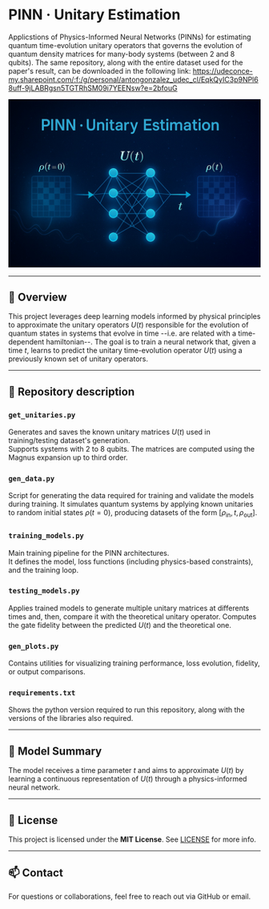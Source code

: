 # PINN · Unitary Estimation

Applicstions of Physics-Informed Neural Networks (PINNs) for estimating quantum time-evolution unitary operators that governs the evolution of quantum density matrices for many-body systems (between 2 and 8 qubits). The same repository, along with the entire dataset used for the paper's result, can be downloaded in the following link:
https://udeconce-my.sharepoint.com/:f:/g/personal/antongonzalez_udec_cl/EqkQyIC3p9NPl68uff-9jLABRgsn5TGTRhSM09i7YEENsw?e=2bfouG
<p align="center">
  <img src="banner.jpg" alt="PINN Diagram" width="700">
</p>

---

## 🚀 Overview

This project leverages deep learning models informed by physical principles to approximate the unitary operators $U(t)$ responsible for the evolution of quantum states in systems that evolve in time --i.e. are related with a time-dependent hamiltonian--. The goal is to train a neural network that, given a time $t$, learns to predict the unitary time-evolution operator $U(t)$ using a previously known set of unitary operators.

---

## 📁 Repository description

### `get_unitaries.py`
Generates and saves the known unitary matrices $U(t)$ used in training/testing dataset's generation.  
Supports systems with 2 to 8 qubits. The matrices are computed using the Magnus expansion up to third order.

### `gen_data.py`
Script for generating the data required for training and validate the models during training.
It simulates quantum systems by applying known unitaries to random initial states $\rho(t=0)$, producing datasets of the form $[ \rho_{\text{in}}, t, \rho_{\text{out}} ]$.

### `training_models.py`
Main training pipeline for the PINN architectures.  
It defines the model, loss functions (including physics-based constraints), and the training loop.

### `testing_models.py`
Applies trained models to generate multiple unitary matrices at differents times and, then, compare it with the theoretical unitary operator.
Computes the gate fidelity between the predicted $U(t)$ and the theoretical one.

### `gen_plots.py`
Contains utilities for visualizing training performance, loss evolution, fidelity, or output comparisons.

### `requirements.txt`
Shows the python version required to run this repository, along with the versions of the libraries also required.

---

## 🧠 Model Summary

The model receives a time parameter $t$ and aims to approximate $U(t)$ by learning a continuous representation of $U(t)$ through a physics-informed neural network.

---

## 📜 License

This project is licensed under the **MIT License**. See [LICENSE](./LICENSE.txt) for more info.

---

## 📫 Contact

For questions or collaborations, feel free to reach out via GitHub or email.
